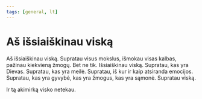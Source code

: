 ```yaml
---
tags: [general, lt]
---
```


# Aš išsiaiškinau viską

Aš išsiaiškinau viską. Supratau visus mokslus, <!-- truncate --> išmokau visas kalbas, pažinau kiekvieną žmogų. Bet ne tik. Išsiaiškinau viską. Supratau, kas yra Dievas. Supratau, kas yra meilė. Supratau, iš kur ir kaip atsiranda emocijos. Supratau, kas yra gyvybė, kas yra žmogus, kas yra sąmonė. Supratau viską.

Ir tą akimirką visko netekau.
